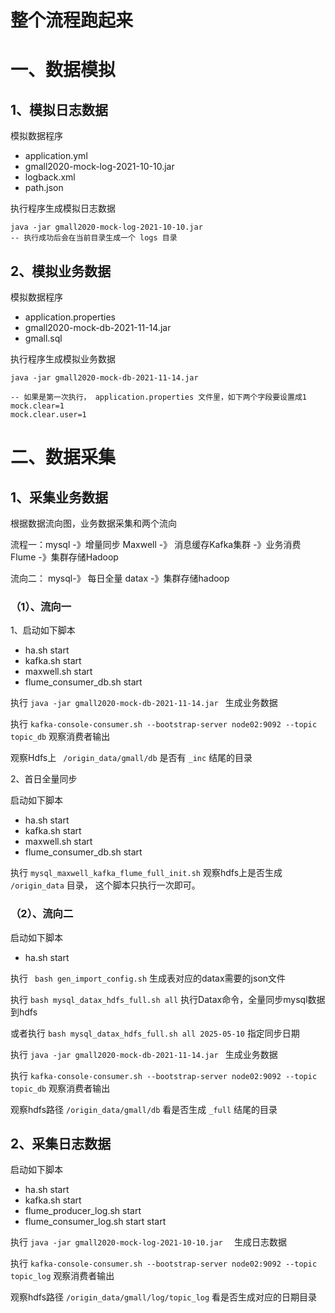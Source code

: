 # 整个流程跑起来

# 一、数据模拟

## 1、模拟日志数据

模拟数据程序

- application.yml  
- gmall2020-mock-log-2021-10-10.jar  
- logback.xml 
- path.json

执行程序生成模拟日志数据

```shell
java -jar gmall2020-mock-log-2021-10-10.jar  
-- 执行成功后会在当前目录生成一个 logs 目录
```

## 2、模拟业务数据

模拟数据程序

- application.properties
- gmall2020-mock-db-2021-11-14.jar
- gmall.sql

执行程序生成模拟业务数据

```shell
java -jar gmall2020-mock-db-2021-11-14.jar 

-- 如果是第一次执行， application.properties 文件里，如下两个字段要设置成1
mock.clear=1
mock.clear.user=1
```

# 二、数据采集

## 1、采集业务数据

根据数据流向图，业务数据采集和两个流向

流程一：mysql -》增量同步 Maxwell -》 消息缓存Kafka集群 -》业务消费Flume -》集群存储Hadoop

流向二： mysql-》 每日全量 datax -》集群存储hadoop

### （1）、流向一

1、启动如下脚本

- ha.sh start
- kafka.sh start
- maxwell.sh start
- flume_consumer_db.sh start

执行 `java -jar gmall2020-mock-db-2021-11-14.jar ` 生成业务数据

执行 `kafka-console-consumer.sh --bootstrap-server node02:9092 --topic topic_db` 观察消费者输出

观察Hdfs上  ` /origin_data/gmall/db` 是否有 `_inc` 结尾的目录

2、首日全量同步

启动如下脚本

- ha.sh start
- kafka.sh start
- maxwell.sh start
- flume_consumer_db.sh start

执行 `mysql_maxwell_kafka_flume_full_init.sh` 观察hdfs上是否生成 `/origin_data` 目录， 这个脚本只执行一次即可。

### （2）、流向二

启动如下脚本

- ha.sh start

执行 ` bash gen_import_config.sh` 生成表对应的datax需要的json文件

执行 `bash mysql_datax_hdfs_full.sh all`  执行Datax命令，全量同步mysql数据到hdfs

或者执行 `bash mysql_datax_hdfs_full.sh all 2025-05-10` 指定同步日期

执行 `java -jar gmall2020-mock-db-2021-11-14.jar ` 生成业务数据

执行 `kafka-console-consumer.sh --bootstrap-server node02:9092 --topic topic_db` 观察消费者输出

观察hdfs路径 `/origin_data/gmall/db` 看是否生成 `_full` 结尾的目录

## 2、采集日志数据

启动如下脚本

- ha.sh start
- kafka.sh start
- flume_producer_log.sh start
- flume_consumer_log.sh start start

执行 `java -jar gmall2020-mock-log-2021-10-10.jar  ` 生成日志数据

执行 `kafka-console-consumer.sh --bootstrap-server node02:9092 --topic topic_log` 观察消费者输出

观察hdfs路径 `/origin_data/gmall/log/topic_log` 看是否生成对应的日期目录







